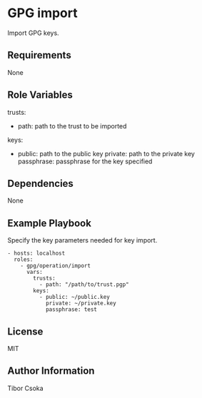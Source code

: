 GPG import
=========

Import GPG keys.

Requirements
------------

None

Role Variables
--------------

trusts:
  - path: path to the trust to be imported

keys:
  - public: path to the public key
    private: path to the private key
    passphrase: passphrase for the key specified

Dependencies
------------

None

Example Playbook
----------------
Specify the key parameters needed for key import.

    - hosts: localhost
      roles:
        - gpg/operation/import
          vars:
            trusts:
              - path: "/path/to/trust.pgp"
            keys:
              - public: ~/public.key
                private: ~/private.key
                passphrase: test

License
-------

MIT

Author Information
------------------

Tibor Csoka
